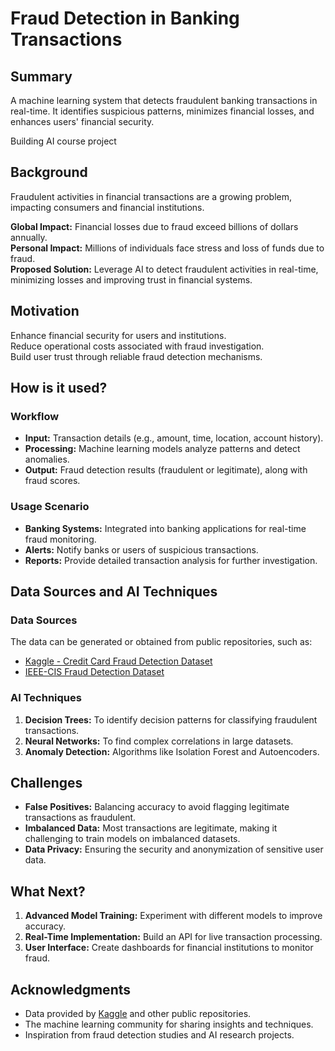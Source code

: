 # Fraud Detection in Banking Transactions

## Summary
A machine learning system that detects fraudulent banking transactions in real-time. It identifies suspicious patterns, minimizes financial losses, and enhances users' financial security.  

Building AI course project

## Background
Fraudulent activities in financial transactions are a growing problem, impacting consumers and financial institutions.  

**Global Impact:** Financial losses due to fraud exceed billions of dollars annually.  
**Personal Impact:** Millions of individuals face stress and loss of funds due to fraud.  
**Proposed Solution:** Leverage AI to detect fraudulent activities in real-time, minimizing losses and improving trust in financial systems.

## Motivation
Enhance financial security for users and institutions.  
Reduce operational costs associated with fraud investigation.  
Build user trust through reliable fraud detection mechanisms.

## How is it used?

### Workflow
- **Input:** Transaction details (e.g., amount, time, location, account history).  
- **Processing:** Machine learning models analyze patterns and detect anomalies.  
- **Output:** Fraud detection results (fraudulent or legitimate), along with fraud scores.

### Usage Scenario
- **Banking Systems:** Integrated into banking applications for real-time fraud monitoring.  
- **Alerts:** Notify banks or users of suspicious transactions.  
- **Reports:** Provide detailed transaction analysis for further investigation.

## Data Sources and AI Techniques

### Data Sources
The data can be generated or obtained from public repositories, such as:  
- [Kaggle - Credit Card Fraud Detection Dataset](https://www.kaggle.com/datasets/mlg-ulb/creditcardfraud)  
- [IEEE-CIS Fraud Detection Dataset](https://www.kaggle.com/competitions/ieee-fraud-detection)

### AI Techniques
1. **Decision Trees:** To identify decision patterns for classifying fraudulent transactions.  
2. **Neural Networks:** To find complex correlations in large datasets.  
3. **Anomaly Detection:** Algorithms like Isolation Forest and Autoencoders.

## Challenges
- **False Positives:** Balancing accuracy to avoid flagging legitimate transactions as fraudulent.  
- **Imbalanced Data:** Most transactions are legitimate, making it challenging to train models on imbalanced datasets.  
- **Data Privacy:** Ensuring the security and anonymization of sensitive user data.

## What Next?
1. **Advanced Model Training:** Experiment with different models to improve accuracy.  
2. **Real-Time Implementation:** Build an API for live transaction processing.  
3. **User Interface:** Create dashboards for financial institutions to monitor fraud.

## Acknowledgments
- Data provided by [Kaggle](https://www.kaggle.com/) and other public repositories.  
- The machine learning community for sharing insights and techniques.  
- Inspiration from fraud detection studies and AI research projects.

